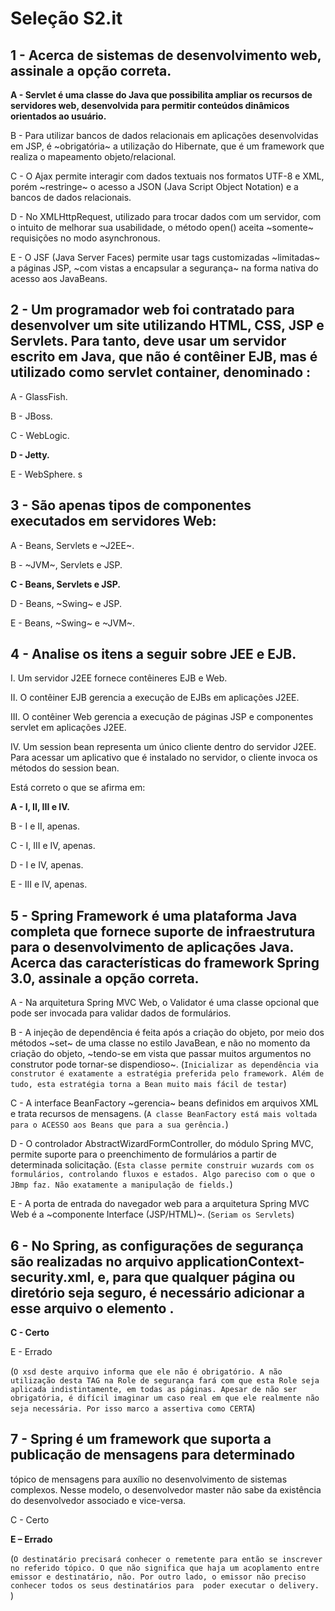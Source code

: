 
# Seleção S2.it

## 1 - Acerca de sistemas de desenvolvimento web, assinale a opção correta.

**A - Servlet é uma classe do Java que possibilita ampliar os recursos de servidores web, desenvolvida para permitir conteúdos dinâmicos orientados ao usuário.**

B - Para utilizar bancos de dados relacionais em aplicações desenvolvidas em JSP, é ~obrigatória~ a utilização do Hibernate, que é um framework que realiza o mapeamento objeto/relacional.

C - O Ajax permite interagir com dados textuais nos formatos UTF-8 e XML, porém ~restringe~ o acesso a JSON (Java Script Object Notation) e a bancos de dados relacionais.

D - No XMLHttpRequest, utilizado para trocar dados com um servidor, com o intuito de melhorar sua usabilidade, o método open() aceita ~somente~ requisições no modo asynchronous.

E - O JSF (Java Server Faces) permite usar tags customizadas ~limitadas~ a páginas JSP, ~com vistas a encapsular a segurança~ na forma nativa do acesso aos JavaBeans.


## 2 - Um programador web foi contratado para desenvolver um site utilizando HTML, CSS, JSP e Servlets. Para tanto, deve usar um servidor escrito em Java, que não é contêiner EJB, mas é utilizado como servlet container, denominado :

A - GlassFish.

B - JBoss. 

C - WebLogic. 

**D - Jetty.**

E - WebSphere. s


## 3 - São apenas tipos de componentes executados em servidores Web:

A - Beans, Servlets e ~J2EE~.

B - ~JVM~, Servlets e JSP.

**C - Beans, Servlets e JSP.**

D - Beans, ~Swing~ e JSP.

E - Beans, ~Swing~ e ~JVM~.

## 4 - Analise os itens a seguir sobre JEE e EJB.

I. Um servidor J2EE fornece contêineres EJB e Web.

II. O contêiner EJB gerencia a execução de EJBs em aplicações J2EE.

III. O contêiner Web gerencia a execução de páginas JSP e componentes servlet em aplicações J2EE.

IV. Um session bean representa um único cliente dentro do servidor J2EE. Para acessar um aplicativo que é instalado no servidor, o cliente invoca os métodos do session bean.

Está correto o que se afirma em:

**A - I, II, III e IV.**

B - I e II, apenas.

C - I, III e IV, apenas.

D - I e IV, apenas.

E - III e IV, apenas.


## 5 - Spring Framework é uma plataforma Java completa que fornece suporte de infraestrutura para o desenvolvimento de aplicações Java. Acerca das características do framework Spring 3.0, assinale a opção correta.

A - Na arquitetura Spring MVC Web, o Validator é uma classe opcional que pode ser invocada para validar dados de formulários.

B - A injeção de dependência é feita após a criação do objeto, por meio dos métodos ~set~ de uma classe no estilo JavaBean, e não no momento da criação do objeto, ~tendo-se em vista que passar muitos argumentos no construtor pode tornar-se dispendioso~. (`Inicializar as dependência via construtor é exatamente a estratégia preferida pelo framework. Além de tudo, esta estratégia torna a Bean muito mais fácil de testar`)

C - A interface BeanFactory ~gerencia~ beans definidos em arquivos XML e trata recursos de mensagens. (`A classe BeanFactory está mais voltada para o ACESSO aos Beans que para a sua gerência.`)

D - O controlador AbstractWizardFormController, do módulo Spring MVC, permite suporte para o preenchimento de formulários a partir de determinada solicitação. (`Esta classe permite construir wuzards com os formulários, controlando fluxos e estados. Algo pareciso com o que o JBmp faz. Não exatamente a manipulação de fields.`)

E - A porta de entrada do navegador web para a arquitetura Spring MVC Web é a ~componente Interface (JSP/HTML)~. (`Seriam os Servlets`)


## 6 - No Spring, as configurações de segurança são realizadas no arquivo applicationContext-security.xml, e, para que qualquer página ou diretório seja seguro, é necessário adicionar a esse arquivo o elemento <intercept-url>. 

**C - Certo**

E - Errado

(`O xsd deste arquivo informa que ele não é obrigatório. A não utilização desta TAG na Role de segurança fará com que esta Role seja aplicada indistintamente, em todas as páginas. Apesar de não ser obrigatória, é difícil imaginar um caso real em que ele realmente não seja necessária. Por isso marco a assertiva como CERTA`)



## 7    - Spring é um framework que suporta a publicação de mensagens para determinado
tópico de mensagens para auxílio no desenvolvimento de sistemas complexos. Nesse
modelo, o desenvolvedor master não sabe da existência do desenvolvedor associado e
vice-versa.

C - Certo

**E – Errado**

(`O destinatário precisará conhecer o remetente para então se inscrever no referido tópico. O que não significa que haja um acoplamento entre emissor e destinatário, não. Por outro lado, o emissor não preciso conhecer todos os seus destinatários para  poder executar o delivery. `)

